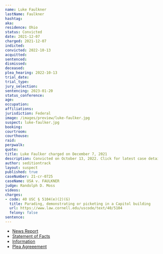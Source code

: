 ```yaml
---
name: Luke Faulkner
lastName: Faulkner
hashtag:
aka:
residence: Ohio
status: Convicted
date: 2021-12-07
charged: 2021-12-07
indicted:
convicted: 2022-10-13
acquitted:
sentenced:
dismissed:
deceased:
plea_hearing: 2022-10-13
trial_date:
trial_type:
jury_selection:
sentencing: 2023-01-20
status_conference:
age:
occupation:
affiliations:
jurisdiction: Federal
image: /images/preview/luke-faulker.jpg
suspect: luke-faulker.jpg
booking:
courtroom:
courthouse:
raid:
perpwalk:
quote:
title: Luke Faulker charged on December 7, 2021
description: Convicted on October 13, 2022. Click for latest case details.
author: seditiontrack
layout: suspect
published: true
caseNumber: 21-cr-0725
caseName: USA v. FAULKNER
judge: Randolph D. Moss
videos:
charges:
- code: 40 USC § 5104(e)(2)(G)
  title: Parading, demonstrating or picketing in a Capitol building
  url: https://www.law.cornell.edu/uscode/text/40/5104
  felony: false
sentence:
---
```

- [News Report](https://www.springfieldnewssun.com/local/beavercreek-man-accused-of-entering-us-capitol-during-jan-6-riots/JTTNYTX6EFBWJPEOZXFEAJKBGQ/)
- [Statement of Facts](https://www.justice.gov/usao-dc/case-multi-defendant/file/1459206/download)
- [Information](https://www.justice.gov/usao-dc/case-multi-defendant/file/1459211/download)
- [Plea Agreeement](https://storage.courtlistener.com/recap/gov.uscourts.dcd.238348/gov.uscourts.dcd.238348.59.0_1.pdfgs)
